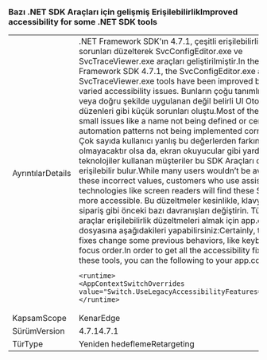 ### <a name="improved-accessibility-for-some-net-sdk-tools"></a><span data-ttu-id="327a8-101">Bazı .NET SDK Araçları için gelişmiş Erişilebilirlik</span><span class="sxs-lookup"><span data-stu-id="327a8-101">Improved accessibility for some .NET SDK tools</span></span>

|   |   |
|---|---|
|<span data-ttu-id="327a8-102">Ayrıntılar</span><span class="sxs-lookup"><span data-stu-id="327a8-102">Details</span></span>|<span data-ttu-id="327a8-103">.NET Framework SDK'ın 4.7.1, çeşitli erişilebilirlik sorunları düzelterek SvcConfigEditor.exe ve SvcTraceViewer.exe araçları geliştirilmiştir.</span><span class="sxs-lookup"><span data-stu-id="327a8-103">In the .NET Framework SDK 4.7.1, the SvcConfigEditor.exe and SvcTraceViewer.exe tools have been improved by fixing varied accessibility issues.</span></span> <span data-ttu-id="327a8-104">Bunların çoğu tanımlı bir ad veya doğru şekilde uygulanan değil belirli UI Otomasyon düzenleri gibi küçük sorunları oluştu.</span><span class="sxs-lookup"><span data-stu-id="327a8-104">Most of these were small issues like a name not being defined or certain UI automation patterns not being implemented correctly.</span></span> <span data-ttu-id="327a8-105">Çok sayıda kullanıcı yanlış bu değerlerden farkında olmayacaktır olsa da, ekran okuyucular gibi yardımcı teknolojiler kullanan müşteriler bu SDK Araçları daha erişilebilir bulur.</span><span class="sxs-lookup"><span data-stu-id="327a8-105">While many users wouldn’t be aware of these incorrect values, customers who use assistive technologies like screen readers will find these SDK tools more accessible.</span></span> <span data-ttu-id="327a8-106">Bu düzeltmeler kesinlikle, klavye odağı sipariş gibi önceki bazı davranışları değiştirin. Tüm bu araçlar erişilebilirlik düzeltmeleri almak için app.config dosyasına aşağıdakileri yapabilirsiniz:</span><span class="sxs-lookup"><span data-stu-id="327a8-106">Certainly, these fixes change some previous behaviors, like keyboard focus order.In order to get all the accessibility fixes in these tools, you can the following to your app.config file:</span></span><pre><code class="lang-xml">&lt;runtime&gt;&#13;&#10;&lt;AppContextSwitchOverrides value=&quot;Switch.UseLegacyAccessibilityFeatures=false&quot;/&gt;&#13;&#10;&lt;/runtime&gt;&#13;&#10;</code></pre>|
|<span data-ttu-id="327a8-107">Kapsam</span><span class="sxs-lookup"><span data-stu-id="327a8-107">Scope</span></span>|<span data-ttu-id="327a8-108">Kenar</span><span class="sxs-lookup"><span data-stu-id="327a8-108">Edge</span></span>|
|<span data-ttu-id="327a8-109">Sürüm</span><span class="sxs-lookup"><span data-stu-id="327a8-109">Version</span></span>|<span data-ttu-id="327a8-110">4.7.1</span><span class="sxs-lookup"><span data-stu-id="327a8-110">4.7.1</span></span>|
|<span data-ttu-id="327a8-111">Tür</span><span class="sxs-lookup"><span data-stu-id="327a8-111">Type</span></span>|<span data-ttu-id="327a8-112">Yeniden hedefleme</span><span class="sxs-lookup"><span data-stu-id="327a8-112">Retargeting</span></span>|

